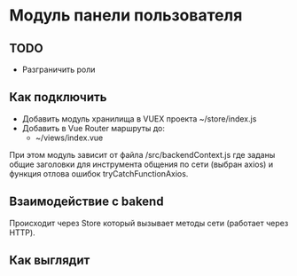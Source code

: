 # Модуль панели пользователя


## TODO
* Разграничить роли

## Как подключить
* Добавить модуль хранилища в VUEX проекта ~/store/index.js
* Добавить в Vue Router маршруты до:
    * ~/views/index.vue

При этом модуль зависит от файла /src/backendContext.js где заданы общие заголовки для инструмента общения по сети (выбран axios) и функция отлова ошибок tryCatchFunctionAxios.

## Взаимодействие с bakend
Происходит через Store который вызывает методы сети (работает через HTTP).

## Как выглядит
